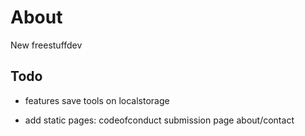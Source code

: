# About
New freestuffdev

## Todo

- features
save tools on localstorage

- add static pages:
codeofconduct
submission page
about/contact